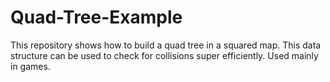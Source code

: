 # Quad-Tree-Example
This repository shows how to build a quad tree in a squared map. This data structure can be used to check for collisions super efficiently. Used mainly in games.
